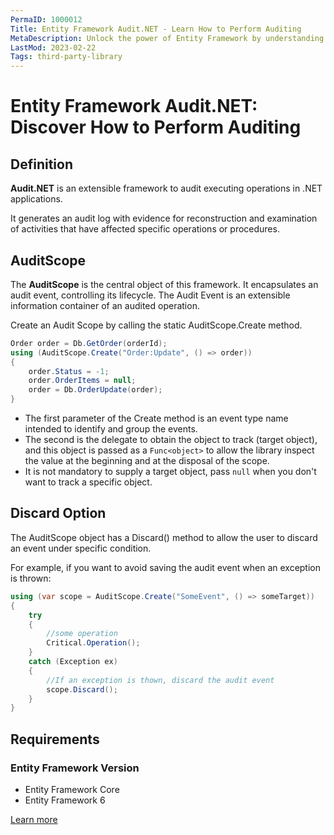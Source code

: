```yaml
---
PermaID: 1000012
Title: Entity Framework Audit.NET - Learn How to Perform Auditing
MetaDescription: Unlock the power of Entity Framework by understanding how to audit your context. Learn how to audit inserted, updated, and deleted entities and save them in a log file or a database.
LastMod: 2023-02-22
Tags: third-party-library
---
```


# Entity Framework Audit.NET: Discover How to Perform Auditing

## Definition

**Audit.NET** is an extensible framework to audit executing operations in .NET applications.

It generates an audit log with evidence for reconstruction and examination of activities that have affected specific operations or procedures.

## AuditScope

The **AuditScope** is the central object of this framework. It encapsulates an audit event, controlling its lifecycle. The Audit Event is an extensible information container of an audited operation.

Create an Audit Scope by calling the static AuditScope.Create method.


```csharp
Order order = Db.GetOrder(orderId);
using (AuditScope.Create("Order:Update", () => order))
{
    order.Status = -1;
    order.OrderItems = null;
    order = Db.OrderUpdate(order);
}
```

 - The first parameter of the Create method is an event type name intended to identify and group the events. 
 - The second is the delegate to obtain the object to track (target object), and this object is passed as a `Func<object>` to allow the library inspect the value at the beginning and at the disposal of the scope. 
 - It is not mandatory to supply a target object, pass `null` when you don't want to track a specific object.

## Discard Option

The AuditScope object has a Discard() method to allow the user to discard an event under specific condition.

For example, if you want to avoid saving the audit event when an exception is thrown:


```csharp
using (var scope = AuditScope.Create("SomeEvent", () => someTarget))
{
    try
    {
        //some operation
        Critical.Operation();
    }
    catch (Exception ex)
    {
        //If an exception is thown, discard the audit event
        scope.Discard();
    }
}
```

## Requirements

### Entity Framework Version

 - Entity Framework Core
 - Entity Framework 6

[Learn more](https://github.com/thepirat000/Audit.NET)